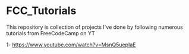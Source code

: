 # FCC_Tutorials

This repository is collection of projects I've done by following numerous tutorials from FreeCodeCamp on YT

1- https://www.youtube.com/watch?v=MsnQ5uepIaE
